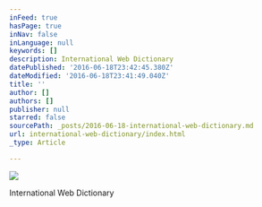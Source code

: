 ```yaml
---
inFeed: true
hasPage: true
inNav: false
inLanguage: null
keywords: []
description: International Web Dictionary
datePublished: '2016-06-18T23:42:45.380Z'
dateModified: '2016-06-18T23:41:49.040Z'
title: ''
author: []
authors: []
publisher: null
starred: false
sourcePath: _posts/2016-06-18-international-web-dictionary.md
url: international-web-dictionary/index.html
_type: Article

---
```

![](https://the-grid-user-content.s3-us-west-2.amazonaws.com/8f6b4faa-e75d-4602-aa21-0dd6ae68e261.jpg)

International Web Dictionary